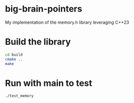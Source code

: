# big-brain-pointers
My implementation of the memory.h library leveraging C++23

# Build the library
```bash
cd build
cmake ..
make
```

# Run with main to test
```bash
./test_memory
```
